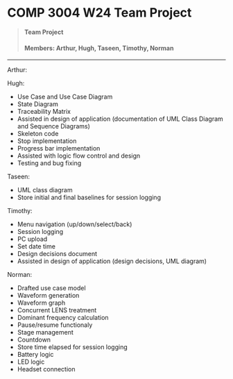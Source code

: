 # COMP 3004 W24 Team Project

> **Team Project**
> #### Members: Arthur, Hugh, Taseen, Timothy, Norman

--- 

Arthur:

Hugh:
  - Use Case and Use Case Diagram
  - State Diagram
  - Traceability Matrix
  - Assisted in design of application (documentation of UML Class Diagram and Sequence Diagrams)
  - Skeleton code
  - Stop implementation
  - Progress bar implementation
  - Assisted with logic flow control and design
  - Testing and bug fixing

Taseen:
- UML class diagram
- Store initial and final baselines for session logging

Timothy:
- Menu navigation (up/down/select/back)
- Session logging
- PC upload
- Set date time
- Design decisions document
- Assisted in design of application (design decisions, UML diagram)

Norman:
- Drafted use case model
- Waveform generation
- Waveform graph
- Concurrent LENS treatment
- Dominant frequency calculation
- Pause/resume functionaly
- Stage management
- Countdown
- Store time elapsed for session logging
- Battery logic
- LED logic
- Headset connection
